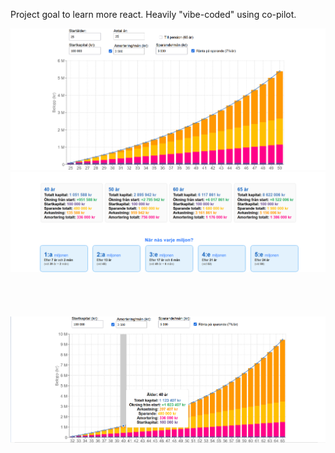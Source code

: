 Project goal to learn more react. Heavily "vibe-coded" using co-pilot.

![WealthPlanner 1](wealthplanner1.PNG)
![WealthPlanner 4](wealthplanner4.PNG)
<br>
<br>
<br>
<br>
<br>
![WealthPlanner 3](wealthplanner3.PNG)
